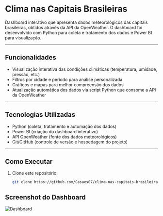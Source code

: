 # Clima nas Capitais Brasileiras

Dashboard interativo que apresenta dados meteorológicos das capitais brasileiras, obtidos através da API da OpenWeather. O dashboard foi desenvolvido com Python para coleta e tratamento dos dados e Power BI para visualização.

---

## Funcionalidades

- Visualização interativa das condições climáticas (temperatura, umidade, pressão, etc.)
- Filtros por cidade e período para análise personalizada
- Gráficos e mapas para melhor compreensão dos dados
- Atualização automática dos dados via script Python que consome a API da OpenWeather

---

## Tecnologias Utilizadas

- Python (coleta, tratamento e automação dos dados)
- Power BI (criação do dashboard interativo)
- API OpenWeather (fonte dos dados meteorológicos)
- Git/GitHub (controle de versão e hospedagem do projeto)

---

## Como Executar

1. Clone este repositório:
   ```bash
   git clone https://github.com/Casaes07/clima-nas-capitais-brasileiras.git


## Screenshot do Dashboard

![Dashboard](Imagens/Dashboard.png)


